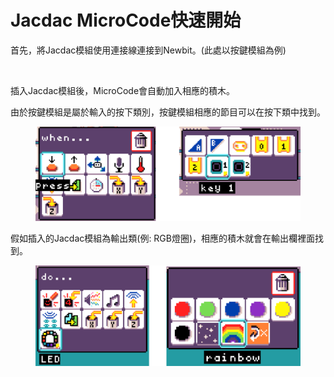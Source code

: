 # Jacdac MicroCode快速開始

首先，將Jacdac模組使用連接線連接到Newbit。(此處以按鍵模組為例)

<figure><img src="https://kittenbothk.readthedocs.io/en/latest/_images/jacdac.jpg" alt="" width="375"><figcaption></figcaption></figure>

插入Jacdac模組後，MicroCode會自動加入相應的積木。

由於按鍵模組是屬於輸入的按下類別，按鍵模組相應的節目可以在按下類中找到。

<figure><img src="../../.gitbook/assets/image (4) (1) (1) (1) (1).png" alt=""><figcaption></figcaption></figure>

假如插入的Jacdac模組為輸出類(例: RGB燈圈)，相應的積木就會在輸出欄裡面找到。

<figure><img src="../../.gitbook/assets/image (1) (1) (1) (1) (1) (1) (1) (1) (1) (1) (1) (1) (1) (1) (1) (1) (1) (1) (1) (1) (1).png" alt=""><figcaption></figcaption></figure>
